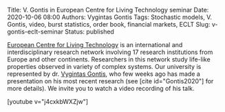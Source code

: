 Title: V. Gontis in European Centre for Living Technology seminar
Date: 2020-10-06 08:00
Authors: Vygintas Gontis
Tags: Stochastic models, V. Gontis, video, burst statistics, order book, financial markets, ECLT 
Slug: v-gontis-eclt-seminar
Status: published

[European Centre for Living Technology](https://www.unive.it/pag/23664/) is an
international and interdisciplinary research network involving 17 research
institutions from Europe and other continents. Researchers in this network
study life-like properties observed in variety of complex systems. Our
university is represented by dr. [Vygintas Gontis](http://gontis.eu), who few
weeks ago has made a presentation on his most recent research (see
[cite id="Gontis2020"] for more details). We invite you to watch a video
recording of his talk.

[youtube v="j4cxkbWXZjw"]
